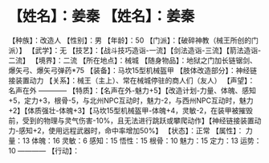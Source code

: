 # 【姓名】：姜秦 【姓名】：姜秦
【种族】：改造人
【性别】：男
【年龄】：50
【门派】：【破碎神教（械王所创的门派）】
【武学】：无
【技艺】：【战斗技巧造诣-一流】【剑法造诣-三流】【箭法造诣-二流】
【境界】：二流
【所在地点】：械城
【随身物品】：地狱之门加长链锯剑、爆矢弓、爆矢弓弹药*75
【装备】：马坎15型机械盔甲
【肢体改造部分】：神经链接装置动力
【关系】：械王（主上）、常在械城停驻的商人们（友人）
【声望】：名声在外
————
【特质】：【名声在外-魅力+5】【改造计划-力量、体魄、感知+5，定力+3，根骨-5，与北州NPC互动时，魅力-2，与西州NPC互动时，魅力+2】【体质强壮-体魄+3】【马坎15型机械盔甲-体魄+4，灵敏-2，在装甲被摧毁前，受到的物理与灵气伤害-10%，且无法进行跳跃或攀爬动作】【神经链接装置动力-感知+2，使用远程武器时，命中率增加50%】
【状态】：正常
【属性】：
力量：13
体魄：16
灵敏：6
感知：15
悟性：15
根骨：10
魅力：15
定力：13
运势：10
————
【行动】：